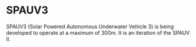 # SPAUV3
 SPAUV3 (Solar Powered Autonomous Underwater Vehicle 3) is being developed to operate at a maximum of 300m.  It is an iteration of the SPAUV II.
